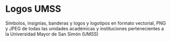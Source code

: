 # Logos UMSS
Símbolos, insignias, banderas y logos y logotipos en formato vectorial, PNG y JPEG de todas las unidades académicas y instituciones pertenecientes a la Universidad Mayor de San Simón (UMSS)
